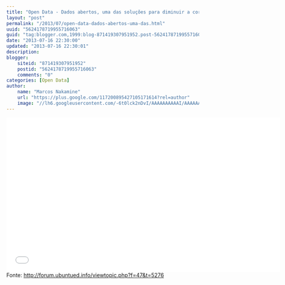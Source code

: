 ```yaml
---
title: "Open Data - Dados abertos, uma das soluções para diminuir a corrupção"
layout: "post"
permalink: "/2013/07/open-data-dados-abertos-uma-das.html"
uuid: "5624178719955716063"
guid: "tag:blogger.com,1999:blog-871419307951952.post-5624178719955716063"
date: "2013-07-16 22:30:00"
updated: "2013-07-16 22:30:01"
description: 
blogger:
    siteid: "871419307951952"
    postid: "5624178719955716063"
    comments: "0"
categories: [Open Data]
author: 
    name: "Marcos Nakamine"
    url: "https://plus.google.com/117200895427105171614?rel=author"
    image: "//lh6.googleusercontent.com/-6t0lck2nDvI/AAAAAAAAAAI/AAAAAAAAOBw/_9ON3AiIr48/s32-c/photo.jpg"
---
```


<div class="css-full-post-content js-full-post-content">
<iframe allowfullscreen="" frameborder="0" height="403" src="//www.youtube.com/embed/TJRzW7MBGOw" width="716"></iframe>Fonte: <a href="http://forum.ubuntued.info/viewtopic.php?f=47&amp;t=5276">http://forum.ubuntued.info/viewtopic.php?f=47&amp;t=5276</a>
</div>
